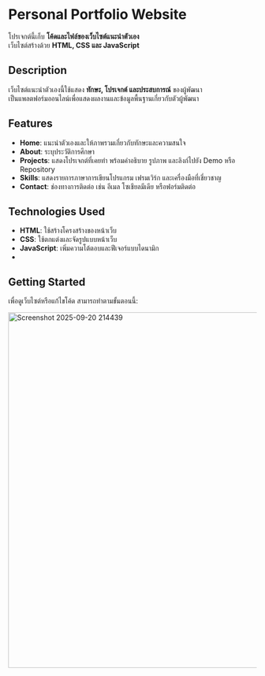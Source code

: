 # Personal Portfolio Website
โปรเจกต์นี้เก็บ **โค้ดและไฟล์ของเว็บไซต์แนะนำตัวเอง**  
เว็บไซต์สร้างด้วย **HTML, CSS และ JavaScript**

## Description
เว็บไซต์แนะนำตัวเองนี้ใช้แสดง **ทักษะ, โปรเจกต์ และประสบการณ์** ของผู้พัฒนา  
เป็นแพลตฟอร์มออนไลน์เพื่อแสดงผลงานและข้อมูลพื้นฐานเกี่ยวกับตัวผู้พัฒนา

## Features
- **Home**: แนะนำตัวเองและให้ภาพรวมเกี่ยวกับทักษะและความสนใจ
- **About**: ระบุประวัติการศึกษา 
- **Projects**: แสดงโปรเจกต์ที่เคยทำ พร้อมคำอธิบาย รูปภาพ และลิงก์ไปยัง Demo หรือ Repository
- **Skills**: แสดงรายการภาษาการเขียนโปรแกรม เฟรมเวิร์ก และเครื่องมือที่เชี่ยวชาญ 
- **Contact**:  ช่องทางการติดต่อ เช่น อีเมล โซเชียลมีเดีย หรือฟอร์มติดต่อ

## Technologies Used
- **HTML**: ใช้สร้างโครงสร้างของหน้าเว็บ  
- **CSS**: ใช้ตกแต่งและจัดรูปแบบหน้าเว็บ  
- **JavaScript**: เพิ่มความโต้ตอบและฟีเจอร์แบบไดนามิก
- 
## Getting Started
เพื่อดูเว็บไซต์หรือแก้ไขโค้ด สามารถทำตามขั้นตอนนี้:

<img width="1908" height="722" alt="Screenshot 2025-09-20 214439" src="https://github.com/user-attachments/assets/5dfd1c8f-9ab2-4abf-b512-682cbecddfd0" />


